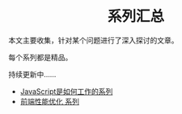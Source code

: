 <h1 align="center">系列汇总</h1>

本文主要收集，针对某个问题进行了深入探讨的文章。

每个系列都是精品。

持续更新中……


* [JavaScript是如何工作的系列](https://github.com/qq449245884/xiaozhi)
* [ 前端性能优化 系列](https://github.com/qq449245884/xiaozhi)

 


